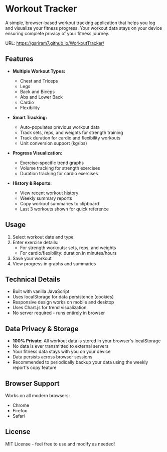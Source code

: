 # Workout Tracker

A simple, browser-based workout tracking application that helps you log and visualize your fitness progress. Your workout data stays on your device ensuring complete privacy of your fitness journey.

URL: https://gsriram7.github.io/WorkoutTracker/

## Features

- **Multiple Workout Types:**
  - Chest and Triceps
  - Legs
  - Back and Biceps
  - Abs and Lower Back
  - Cardio
  - Flexibility

- **Smart Tracking:**
  - Auto-populates previous workout data
  - Track sets, reps, and weights for strength training
  - Track duration for cardio and flexibility workouts
  - Unit conversion support (kg/lbs)

- **Progress Visualization:**
  - Exercise-specific trend graphs
  - Volume tracking for strength exercises
  - Duration tracking for cardio exercises

- **History & Reports:**
  - View recent workout history
  - Weekly summary reports
  - Copy workout summaries to clipboard
  - Last 3 workouts shown for quick reference

## Usage

1. Select workout date and type
2. Enter exercise details:
   - For strength workouts: sets, reps, and weights
   - For cardio/flexibility: duration in minutes/hours
3. Save your workout
4. View progress in graphs and summaries

## Technical Details

- Built with vanilla JavaScript
- Uses localStorage for data persistence (cookies)
- Responsive design works on mobile and desktop
- Uses Chart.js for trend visualization
- No server required - runs entirely in browser

## Data Privacy & Storage

- **100% Private**: All workout data is stored in your browser's localStorage
- No data is ever transmitted to external servers
- Your fitness data stays with you on your device
- Data persists across browser sessions
- Recommended to periodically backup your data using the weekly report's copy feature

## Browser Support

Works on all modern browsers:
- Chrome
- Firefox
- Safari

## License

MIT License - feel free to use and modify as needed!
